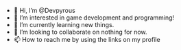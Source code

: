 - 👋 Hi, I’m @Devpyrous
- 👀 I’m interested in game development and programming!
- 🌱 I’m currently learning new things.
- 💞️ I’m looking to collaborate on nothing for now.
- 📫 How to reach me by using the links on my profile

<!---
Devpyrous/Devpyrous is a ✨ special ✨ repository because its `README.md` (this file) appears on your GitHub profile.
You can click the Preview link to take a look at your changes.
--->
